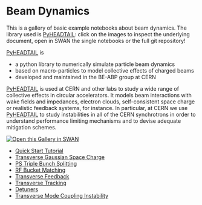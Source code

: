 # Beam Dynamics

This is a gallery of basic example notebooks about beam dynamics. The library used is [PyHEADTAIL][pyheadtail]: click on the images to inspect the underlying document, open in SWAN the single notebooks or the full git repository!

[PyHEADTAIL][pyheadtail] is

- a python library to numerically simulate particle beam dynamics
- based on macro-particles to model collective effects of charged beams
- developed and maintained in the BE-ABP group at CERN

[PyHEADTAIL][pyheadtail] is used at CERN and other labs to study a wide range of collective effects in circular accelerators. It models beam interactions with wake fields and impedances, electron clouds, self-consistent space charge or realistic feedback systems, for instance. In particular, at CERN we use [PyHEADTAIL][pyheadtail] to study instabilities in all of the CERN synchrotrons in order to understand performance limiting mechanisms and to devise adequate mitigation schemes.

[<img class="open_in_swan" data-path="beams_dynamics" alt="Open this Gallery in SWAN" src="https://swanserver.web.cern.ch/swanserver/images/badge_swan_white_150.png">][gallery_url]

* [Quick Start Tutorial](beams_dynamics/index.ipynb)
* [Transverse Gaussian Space Charge](beams_dynamics/TransverseGaussianSpaceCharge.ipynb)
* [PS Triple Bunch Splitting](beams_dynamics/PS-TripleBunchSplitting.ipynb)
* [RF Bucket Matching](beams_dynamics/RFBucket_Matching.ipynb)
* [Transverse Feedback](beams_dynamics/TransverseDamper.ipynb)
* [Transverse Tracking](beams_dynamics/TransverseTrackingTest.ipynb)
* [Detuners](beams_dynamics/DetunersTest.ipynb)
* [Transverse Mode Coupling Instability](beams_dynamics/TMCI_2particle_model.ipynb)


[pyheadtail]:https://github.com/PyCOMPLETE/PyHEADTAIL/wiki
[gallery_url]:https://cern.ch/swanserver/cgi-bin/go/?projurl=https://github.com/PyCOMPLETE/PyHEADTAIL-playground.git